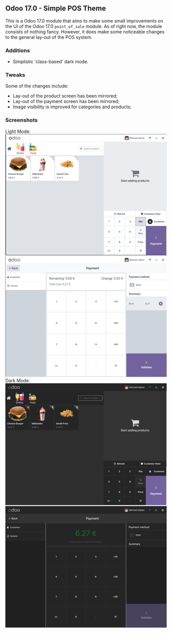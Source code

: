 ## Odoo 17.0 - Simple POS Theme
This is a Odoo 17.0 module that aims to make some small improvements on the
UI of the Odoo 17.0 `point_of_sale` module. As of right now, the module consists
of nothing fancy. However, it does make some noticeable changes to the general lay-out
of the POS system. 

### Additions
- Simplistic 'class-based' dark mode.

### Tweaks
Some of the changes include:
- Lay-out of the product screen has been mirrored;
- Lay-out of the payment screen has been mirrored;
- Image visibility is improved for categories and products;

### Screenshots
Light Mode:
![Light Mode Product Screen](assets/light-mode-product-screen.png)
![Light Mode Payment Screen](assets/light-mode-payment-screen.png)
Dark Mode:
![Dark Mode Product Screen](assets/dark-mode-product-screen.png)
![Dark Mode Payment Screen](assets/dark-mode-payment-screen.png)
